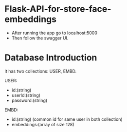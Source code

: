 # Flask-API-for-store-face-embeddings
- After running the app go to localhost:5000
- Then follow the swagger UI.

# Database Introduction

It has two collections: USER, EMBD.

USER:
- id:(string)
- userId:(string)
- password:(string)

EMBD:
- id:(string)  (common id for same user in both collection)
- embeddings:(array of size 128)
